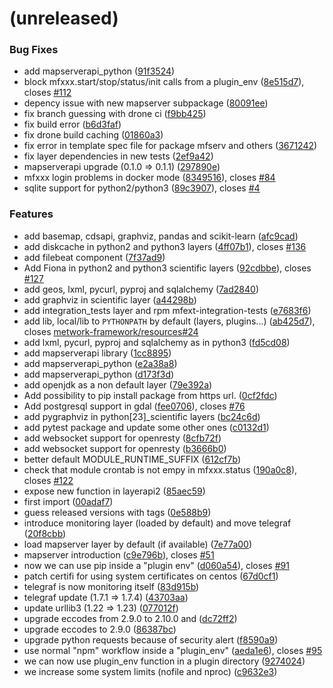 <a name=""></a>
# (unreleased)


### Bug Fixes

* add mapserverapi_python ([91f3524](https://github.com/metwork-framework/mfext/commit/91f3524))
* block mfxxx.start/stop/status/init calls from a plugin_env ([8e515d7](https://github.com/metwork-framework/mfext/commit/8e515d7)), closes [#112](https://github.com/metwork-framework/mfext/issues/112)
* depency issue with new mapserver subpackage ([80091ee](https://github.com/metwork-framework/mfext/commit/80091ee))
* fix branch guessing with drone ci ([f9bb425](https://github.com/metwork-framework/mfext/commit/f9bb425))
* fix build error ([b6d3faf](https://github.com/metwork-framework/mfext/commit/b6d3faf))
* fix drone build caching ([01860a3](https://github.com/metwork-framework/mfext/commit/01860a3))
* fix error in template spec file for package mfserv and others ([3671242](https://github.com/metwork-framework/mfext/commit/3671242))
* fix layer dependencies in new tests ([2ef9a42](https://github.com/metwork-framework/mfext/commit/2ef9a42))
* mapserverapi upgrade (0.1.0 => 0.1.1) ([297890e](https://github.com/metwork-framework/mfext/commit/297890e))
* mfxxx login problems in docker mode ([8349516](https://github.com/metwork-framework/mfext/commit/8349516)), closes [#84](https://github.com/metwork-framework/mfext/issues/84)
* sqlite support for python2/python3 ([89c3907](https://github.com/metwork-framework/mfext/commit/89c3907)), closes [#4](https://github.com/metwork-framework/mfext/issues/4)


### Features

* add basemap, cdsapi, graphviz, pandas and scikit-learn ([afc9cad](https://github.com/metwork-framework/mfext/commit/afc9cad))
* add diskcache in python2 and python3 layers ([4ff07b1](https://github.com/metwork-framework/mfext/commit/4ff07b1)), closes [#136](https://github.com/metwork-framework/mfext/issues/136)
* add filebeat component ([7f37ad9](https://github.com/metwork-framework/mfext/commit/7f37ad9))
* Add Fiona in python2 and python3 scientific layers ([92cdbbe](https://github.com/metwork-framework/mfext/commit/92cdbbe)), closes [#127](https://github.com/metwork-framework/mfext/issues/127)
* add geos, lxml, pycurl, pyproj and sqlalchemy ([7ad2840](https://github.com/metwork-framework/mfext/commit/7ad2840))
* add graphviz in scientific layer ([a44298b](https://github.com/metwork-framework/mfext/commit/a44298b))
* add integration_tests layer and rpm mfext-integration-tests ([e7683f6](https://github.com/metwork-framework/mfext/commit/e7683f6))
* add lib, local/lib to `PYTHONPATH` by default (layers, plugins...) ([ab425d7](https://github.com/metwork-framework/mfext/commit/ab425d7)), closes [metwork-framework/resources#24](https://github.com/metwork-framework/resources/issues/24)
* add lxml, pycurl, pyproj and sqlalchemy as in python3 ([fd5cd08](https://github.com/metwork-framework/mfext/commit/fd5cd08))
* add mapserverapi library ([1cc8895](https://github.com/metwork-framework/mfext/commit/1cc8895))
* add mapserverapi_python ([e2a38a8](https://github.com/metwork-framework/mfext/commit/e2a38a8))
* add mapserverapi_python ([d173f3d](https://github.com/metwork-framework/mfext/commit/d173f3d))
* add openjdk as a non default layer ([79e392a](https://github.com/metwork-framework/mfext/commit/79e392a))
* Add possibility to pip install package from https url. ([0cf2fdc](https://github.com/metwork-framework/mfext/commit/0cf2fdc))
* Add postgresql support in gdal ([fee0706](https://github.com/metwork-framework/mfext/commit/fee0706)), closes [#76](https://github.com/metwork-framework/mfext/issues/76)
* add pygraphviz in python[23]_scientific layers ([bc24c6d](https://github.com/metwork-framework/mfext/commit/bc24c6d))
* add pytest package and update some other ones ([c0132d1](https://github.com/metwork-framework/mfext/commit/c0132d1))
* add websocket support for openresty ([8cfb72f](https://github.com/metwork-framework/mfext/commit/8cfb72f))
* add websocket support for openresty ([b3666b0](https://github.com/metwork-framework/mfext/commit/b3666b0))
* better default MODULE_RUNTIME_SUFFIX ([612cf7b](https://github.com/metwork-framework/mfext/commit/612cf7b))
* check that module crontab is not empy in mfxxx.status ([190a0c8](https://github.com/metwork-framework/mfext/commit/190a0c8)), closes [#122](https://github.com/metwork-framework/mfext/issues/122)
* expose new function in layerapi2 ([85aec59](https://github.com/metwork-framework/mfext/commit/85aec59))
* first import ([00adaf7](https://github.com/metwork-framework/mfext/commit/00adaf7))
* guess released versions with tags ([0e588b9](https://github.com/metwork-framework/mfext/commit/0e588b9))
* introduce monitoring layer (loaded by default) and move telegraf ([20f8cbb](https://github.com/metwork-framework/mfext/commit/20f8cbb))
* load mapserver layer by default (if available) ([7e77a00](https://github.com/metwork-framework/mfext/commit/7e77a00))
* mapserver introduction ([c9e796b](https://github.com/metwork-framework/mfext/commit/c9e796b)), closes [#51](https://github.com/metwork-framework/mfext/issues/51)
* now we can use pip inside a "plugin env" ([d060a54](https://github.com/metwork-framework/mfext/commit/d060a54)), closes [#91](https://github.com/metwork-framework/mfext/issues/91)
* patch certifi for using system certificates on centos ([67d0cf1](https://github.com/metwork-framework/mfext/commit/67d0cf1))
* telegraf is now monitoring itself ([83d915b](https://github.com/metwork-framework/mfext/commit/83d915b))
* telegraf update (1.7.1 => 1.7.4) ([43703aa](https://github.com/metwork-framework/mfext/commit/43703aa))
* update urllib3 (1.22 => 1.23)  ([077012f](https://github.com/metwork-framework/mfext/commit/077012f))
* upgrade eccodes from 2.9.0 to 2.10.0 and ([dc72ff2](https://github.com/metwork-framework/mfext/commit/dc72ff2))
* upgrade eccodes to 2.9.0 ([86387bc](https://github.com/metwork-framework/mfext/commit/86387bc))
* upgrade python requests because of security alert ([f8590a9](https://github.com/metwork-framework/mfext/commit/f8590a9))
* use normal "npm" workflow inside a "plugin_env" ([aeda1e6](https://github.com/metwork-framework/mfext/commit/aeda1e6)), closes [#95](https://github.com/metwork-framework/mfext/issues/95)
* we can now use plugin_env function in a plugin directory ([9274024](https://github.com/metwork-framework/mfext/commit/9274024))
* we increase some system limits (nofile and nproc) ([c9632e3](https://github.com/metwork-framework/mfext/commit/c9632e3))



